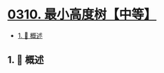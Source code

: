 # [0310. 最小高度树【中等】](https://github.com/Tdahuyou/TNotes.leetcode/tree/main/notes/0310.%20%E6%9C%80%E5%B0%8F%E9%AB%98%E5%BA%A6%E6%A0%91%E3%80%90%E4%B8%AD%E7%AD%89%E3%80%91)

<!-- region:toc -->

- [1. 📝 概述](#1--概述)

<!-- endregion:toc -->

## 1. 📝 概述
